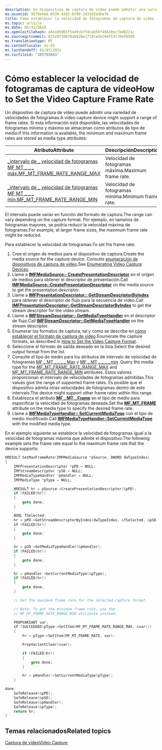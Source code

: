 ```yaml
---
description: Un dispositivo de captura de vídeo puede admitir una variedad de velocidades de fotogramas.
ms.assetid: 9578e60d-0339-4382-b798-2d31d2ddbe76
title: Cómo establecer la velocidad de fotogramas de captura de vídeo
ms.topic: article
ms.date: 05/31/2018
ms.openlocfilehash: 44e105965f5449cb7f4cab59f49410ecfb40221c
ms.sourcegitcommit: 831e8f3db78ab820e1710cede244553c70e50500
ms.translationtype: MT
ms.contentlocale: es-ES
ms.lasthandoff: 01/07/2021
ms.locfileid: "105705843"
---
```

# <a name="how-to-set-the-video-capture-frame-rate"></a><span data-ttu-id="34a98-103">Cómo establecer la velocidad de fotogramas de captura de vídeo</span><span class="sxs-lookup"><span data-stu-id="34a98-103">How to Set the Video Capture Frame Rate</span></span>

<span data-ttu-id="34a98-104">Un dispositivo de captura de vídeo puede admitir una variedad de velocidades de fotogramas.</span><span class="sxs-lookup"><span data-stu-id="34a98-104">A video capture device might support a range of frame rates.</span></span> <span data-ttu-id="34a98-105">Si esta información está disponible, las velocidades de fotogramas mínimo y máximo se almacenan como atributos de tipo de medio:</span><span class="sxs-lookup"><span data-stu-id="34a98-105">If this information is available, the minimum and maximum frame rates are stored as media type attributes:</span></span>



| <span data-ttu-id="34a98-106">Atributo</span><span class="sxs-lookup"><span data-stu-id="34a98-106">Attribute</span></span>                                                         | <span data-ttu-id="34a98-107">Descripción</span><span class="sxs-lookup"><span data-stu-id="34a98-107">Description</span></span>         |
|-------------------------------------------------------------------|---------------------|
| [<span data-ttu-id="34a98-108">\_intervalo de \_ velocidad de fotogramas MF MT \_ \_ \_ máx.</span><span class="sxs-lookup"><span data-stu-id="34a98-108">MF\_MT\_FRAME\_RATE\_RANGE\_MAX</span></span>](mf-mt-frame-rate-range-max.md) | <span data-ttu-id="34a98-109">Velocidad de fotogramas máxima.</span><span class="sxs-lookup"><span data-stu-id="34a98-109">Maximum frame rate.</span></span> |
| [<span data-ttu-id="34a98-110">\_intervalo de \_ velocidad de fotogramas MF MT \_ \_ \_ mín.</span><span class="sxs-lookup"><span data-stu-id="34a98-110">MF\_MT\_FRAME\_RATE\_RANGE\_MIN</span></span>](mf-mt-frame-rate-range-min.md) | <span data-ttu-id="34a98-111">Velocidad de fotogramas mínima.</span><span class="sxs-lookup"><span data-stu-id="34a98-111">Minimum frame rate.</span></span> |



 

<span data-ttu-id="34a98-112">El intervalo puede variar en función del formato de captura.</span><span class="sxs-lookup"><span data-stu-id="34a98-112">The range can vary depending on the capture format.</span></span> <span data-ttu-id="34a98-113">Por ejemplo, en tamaños de fotogramas mayores, se podría reducir la velocidad máxima de fotogramas.</span><span class="sxs-lookup"><span data-stu-id="34a98-113">For example, at larger frame sizes, the maximum frame rate might be reduced.</span></span>

<span data-ttu-id="34a98-114">Para establecer la velocidad de fotogramas:</span><span class="sxs-lookup"><span data-stu-id="34a98-114">To set the frame rate:</span></span>

1.  <span data-ttu-id="34a98-115">Cree el origen de medios para el dispositivo de captura.</span><span class="sxs-lookup"><span data-stu-id="34a98-115">Create the media source for the capture device.</span></span> <span data-ttu-id="34a98-116">Consulte [enumeración de dispositivos de captura de vídeo](enumerating-video-capture-devices.md).</span><span class="sxs-lookup"><span data-stu-id="34a98-116">See [Enumerating Video Capture Devices](enumerating-video-capture-devices.md).</span></span>
2.  <span data-ttu-id="34a98-117">Llame a [**IMFMediaSource:: CreatePresentationDescriptor**](/windows/desktop/api/mfidl/nf-mfidl-imfmediasource-createpresentationdescriptor) en el origen de medios para obtener el descriptor de presentación.</span><span class="sxs-lookup"><span data-stu-id="34a98-117">Call [**IMFMediaSource::CreatePresentationDescriptor**](/windows/desktop/api/mfidl/nf-mfidl-imfmediasource-createpresentationdescriptor) on the media source to get the presentation descriptor.</span></span>
3.  <span data-ttu-id="34a98-118">Llame a [**IMFPresentationDescriptor:: GetStreamDescriptorByIndex**](/windows/desktop/api/mfidl/nf-mfidl-imfpresentationdescriptor-getstreamdescriptorbyindex) para obtener el descriptor de flujo para la secuencia de vídeo.</span><span class="sxs-lookup"><span data-stu-id="34a98-118">Call [**IMFPresentationDescriptor::GetStreamDescriptorByIndex**](/windows/desktop/api/mfidl/nf-mfidl-imfpresentationdescriptor-getstreamdescriptorbyindex) to get the stream descriptor for the video stream.</span></span>
4.  <span data-ttu-id="34a98-119">Llame a [**IMFStreamDescriptor:: GetMediaTypeHandler**](/windows/desktop/api/mfidl/nf-mfidl-imfstreamdescriptor-getmediatypehandler) en el descriptor de flujo.</span><span class="sxs-lookup"><span data-stu-id="34a98-119">Call [**IMFStreamDescriptor::GetMediaTypeHandler**](/windows/desktop/api/mfidl/nf-mfidl-imfstreamdescriptor-getmediatypehandler) on the stream descriptor.</span></span>
5.  <span data-ttu-id="34a98-120">Enumerar los formatos de captura, tal y como se describe en [cómo establecer el formato de captura de vídeo](how-to-set-the-video-capture-format.md).</span><span class="sxs-lookup"><span data-stu-id="34a98-120">Enumerate the capture formats, as described in [How to Set the Video Capture Format](how-to-set-the-video-capture-format.md).</span></span>
6.  <span data-ttu-id="34a98-121">Seleccione el formato de salida deseado en la lista.</span><span class="sxs-lookup"><span data-stu-id="34a98-121">Select the desired output format from the list.</span></span>
7.  <span data-ttu-id="34a98-122">Consulte el tipo de medio para los atributos de intervalo de velocidad de fotogramas [MF \_ MT \_ \_ \_ \_ Max](mf-mt-frame-rate-range-max.md) y [MF \_ MT \_ \_ \_ \_ min](mf-mt-frame-rate-range-min.md) .</span><span class="sxs-lookup"><span data-stu-id="34a98-122">Query the media type for the [MF\_MT\_FRAME\_RATE\_RANGE\_MAX](mf-mt-frame-rate-range-max.md) and [MF\_MT\_FRAME\_RATE\_RANGE\_MIN](mf-mt-frame-rate-range-min.md) attributes.</span></span> <span data-ttu-id="34a98-123">Estos valores proporcionan el intervalo de velocidades de fotogramas admitidas.</span><span class="sxs-lookup"><span data-stu-id="34a98-123">This values give the range of supported frame rates.</span></span> <span data-ttu-id="34a98-124">Es posible que el dispositivo admita otras velocidades de fotogramas dentro de este intervalo.</span><span class="sxs-lookup"><span data-stu-id="34a98-124">The device might support other frame rates within this range.</span></span>
8.  <span data-ttu-id="34a98-125">Establezca el atributo [**MF \_ MT \_ Frame**](mf-mt-frame-rate-attribute.md) en el tipo de medio para especificar la velocidad de fotogramas deseada.</span><span class="sxs-lookup"><span data-stu-id="34a98-125">Set the [**MF\_MT\_FRAME**](mf-mt-frame-rate-attribute.md) attribute on the media type to specify the desired frame rate.</span></span>
9.  <span data-ttu-id="34a98-126">Llame a [**IMFMediaTypeHandler:: SetCurrentMediaType**](/windows/desktop/api/mfidl/nf-mfidl-imfmediatypehandler-setcurrentmediatype) con el tipo de medio modificado.</span><span class="sxs-lookup"><span data-stu-id="34a98-126">Call [**IMFMediaTypeHandler::SetCurrentMediaType**](/windows/desktop/api/mfidl/nf-mfidl-imfmediatypehandler-setcurrentmediatype) with the modified media type.</span></span>

<span data-ttu-id="34a98-127">En el ejemplo siguiente se establece la velocidad de fotogramas igual a la velocidad de fotogramas máxima que admite el dispositivo:</span><span class="sxs-lookup"><span data-stu-id="34a98-127">The following example sets the frame rate equal to the maximum frame rate that the device supports:</span></span>


```C++
HRESULT SetMaxFrameRate(IMFMediaSource *pSource, DWORD dwTypeIndex)
{
    IMFPresentationDescriptor *pPD = NULL;
    IMFStreamDescriptor *pSD = NULL;
    IMFMediaTypeHandler *pHandler = NULL;
    IMFMediaType *pType = NULL;

    HRESULT hr = pSource->CreatePresentationDescriptor(&pPD);
    if (FAILED(hr))
    {
        goto done;
    }

    BOOL fSelected;
    hr = pPD->GetStreamDescriptorByIndex(dwTypeIndex, &fSelected, &pSD);
    if (FAILED(hr))
    {
        goto done;
    }

    hr = pSD->GetMediaTypeHandler(&pHandler);
    if (FAILED(hr))
    {
        goto done;
    }

    hr = pHandler->GetCurrentMediaType(&pType);
    if (FAILED(hr))
    {
        goto done;
    }

    // Get the maximum frame rate for the selected capture format.

    // Note: To get the minimum frame rate, use the 
    // MF_MT_FRAME_RATE_RANGE_MIN attribute instead.

    PROPVARIANT var;
    if (SUCCEEDED(pType->GetItem(MF_MT_FRAME_RATE_RANGE_MAX, &var)))
    {
        hr = pType->SetItem(MF_MT_FRAME_RATE, var);

        PropVariantClear(&var);

        if (FAILED(hr))
        {
            goto done;
        }

        hr = pHandler->SetCurrentMediaType(pType);
    }

done:
    SafeRelease(&pPD);
    SafeRelease(&pSD);
    SafeRelease(&pHandler);
    SafeRelease(&pType);
    return hr;
}
```



## <a name="related-topics"></a><span data-ttu-id="34a98-128">Temas relacionados</span><span class="sxs-lookup"><span data-stu-id="34a98-128">Related topics</span></span>

<dl> <dt>

[<span data-ttu-id="34a98-129">Captura de vídeo</span><span class="sxs-lookup"><span data-stu-id="34a98-129">Video Capture</span></span>](video-capture.md)
</dt> </dl>

 

 



